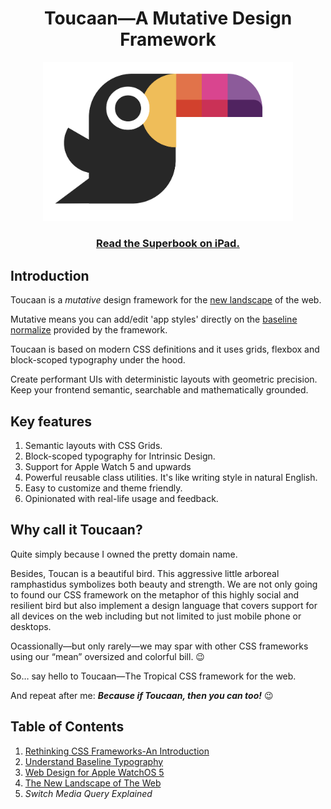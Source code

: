 <h1 align="center">Toucaan—A Mutative Design Framework</h1>

<div align="center">
  <a href="http://toucaan.com">
    <img src="./assets/toucaan.png" alt="Toucaan-A Tropical CSS Framework" width="400">
  </a>
  <br>
  <h3>
    <a href="https://bubblin.io/cover/the-toucaan-framework-by-marvin-danig">Read the Superbook on iPad.</a>
  </h3>
</div>



## Introduction

Toucaan is a _mutative_ design framework for the
[new landscape](https://bubblin.io/blog/the-new-landscape-of-the-web)
of the web.

Mutative means you can add/edit 'app styles' directly on
the [baseline normalize](https://bubblin.io/blog/baseline-css)
provided by the framework.

Toucaan is based on modern CSS definitions and it uses grids, flexbox
and block-scoped typography under the hood.

Create performant UIs with deterministic layouts with geometric precision.
Keep your frontend semantic, searchable and mathematically grounded.

## Key features

1. Semantic layouts with CSS Grids.
2. Block-scoped typography for Intrinsic Design.
3. Support for Apple Watch 5 and upwards
4. Powerful reusable class utilities. It's like writing style in natural English.
5. Easy to customize and theme friendly.
6. Opinionated with real-life usage and feedback.


## Why call it Toucaan?

Quite simply because I owned the pretty domain name.

Besides, Toucan is a beautiful bird. This aggressive little arboreal ramphastidus symbolizes both beauty and strength. We are not only going to found our CSS framework on the metaphor of this highly social and resilient bird but also implement a design language that covers support for all devices on the web including but not limited to just mobile phone or desktops.

Ocassionally—but only rarely—we may spar with other CSS frameworks using our “mean” oversized and colorful bill. 😉

So… say hello to Toucaan—The Tropical CSS framework for the web.

And repeat after me: **_Because if Toucaan, then you can too!_** 😉


## Table of Contents

1. [Rethinking CSS Frameworks-An Introduction](https://bubblin.io/blog/toucaan-introduction)
2. [Understand Baseline Typography](https://bubblin.io/blog/baseline-css)
3. [Web Design for Apple WatchOS 5](https://bubblin.io/blog/web-design-recommendations-for-the-apple-watch)
4. [The New Landscape of The Web](https://bubblin.io/blog/the-new-landscape-of-the-web)
5. _Switch Media Query Explained_

